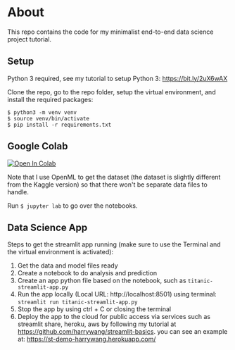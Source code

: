 # About

This repo contains the code for my minimalist end-to-end data science project tutorial.

## Setup

Python 3 required, see my tutorial to setup Python 3: https://bit.ly/2uX6wAX

Clone the repo, go to the repo folder, setup the virtual environment, and install the required packages:


```shell
$ python3 -m venv venv
$ source venv/bin/activate
$ pip install -r requirements.txt
```
## Google Colab

[![Open In Colab](https://colab.research.google.com/assets/colab-badge.svg)](https://colab.research.google.com/drive/1hh7X2ycEcOmuX5LhsB2ZdpM2N5RQRx06)

Note that I use OpenML to get the dataset (the dataset is slightly different from the Kaggle version) so that there won't be separate data files to handle. 


Run `$ jupyter lab` to go over the notebooks.

## Data Science App

Steps to get the streamlit app running (make sure to use the Terminal and the virtual environment is activated):

1. Get the data and model files ready
2. Create a notebook to do analysis and prediction
3. Create an app python file based on the notebook, such as `titanic-streamlit-app.py`
4. Run the app locally (Local URL: http://localhost:8501) using terminal: `streamlit run titanic-streamlit-app.py` 
5. Stop the app by using ctrl + C or closing the terminal
6. Deploy the app to the cloud for public access via services such as streamlit share, heroku, aws by following my tutorial at https://github.com/harrywang/streamlit-basics. you can see an example at: https://st-demo-harrywang.herokuapp.com/
